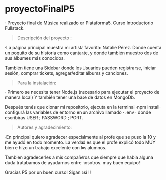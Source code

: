  # proyectoFinalP5

· Proyecto final de Música realizado en Plataforma5. Curso Introductorio Fullstack.


> Descripción del proyecto :

·La página principal muestra mi artista favorita: Natalie Pérez. Donde cuenta un poquito de su historia como cantante, y donde también muestro dos de sus álbumes más conocidos.

También tiene una Sidebar donde los Usuarios pueden registrarse, iniciar sesión, comprar tickets, agregar/editar álbums y canciones. 

> Para la instalación: 

· Primero se necesita tener Node.js (necesario para ejecutar el proyecto de manera local) Y también tener una base de datos en MongoDb. 

Después tenés que clonar mi repositorio, ejecuta en la terminal ·npm install·
configurá las variables de entorno en un archivo llamado · .env · donde escribiras USER ; PASSWORD ; PORT.


> Autores y agradecimiento:

·En principal quiero agradecer especialmente al profe que se puso la 10 y me ayudó en todo momento. La verdad es que el profe explicó todo MUY bien e hizo un trabajo excelente con los alumnos.

Tambien agradecerles a mis compañeros que siempre que habia alguna duda tratabamos de ayudarnos entre nosotros. muy buen equipo!

Gracias P5 por un buen curso! Sigan así !!

